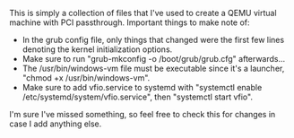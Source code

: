 This is simply a collection of files that I've used to create a QEMU virtual machine 
with PCI passthrough. Important things to make note of:

- In the grub config file, only things that changed were the first few lines 
denoting the kernel initialization options.
- Make sure to  run "grub-mkconfig -o /boot/grub/grub.cfg" afterwards...
- The /usr/bin/windows-vm file must be executable since it's a launcher, "chmod +x 
/usr/bin/windows-vm".
- Make sure to add vfio.service to systemd with "systemctl enable 
/etc/systemd/system/vfio.service", then "systemctl start vfio".

I'm sure I've missed something, so feel free to check this for changes in case I add 
anything else.
